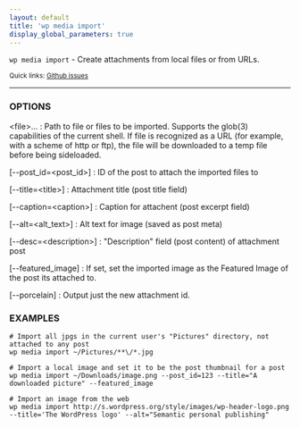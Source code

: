 ```yaml
---
layout: default
title: 'wp media import'
display_global_parameters: true
---
```


`wp media import` - Create attachments from local files or from URLs.

<small>Quick links: <a href="https://github.com/wp-cli/wp-cli/issues?q=is%3Aopen+label%3Acommand%3Amedia-import+sort%3Aupdated-desc">Github issues</a></small>

<hr />

### OPTIONS

&lt;file&gt;...
: Path to file or files to be imported. Supports the glob(3) capabilities of the current shell.
    If file is recognized as a URL (for example, with a scheme of http or ftp), the file will be
    downloaded to a temp file before being sideloaded.

[\--post_id=&lt;post_id&gt;]
: ID of the post to attach the imported files to

[\--title=&lt;title&gt;]
: Attachment title (post title field)

[\--caption=&lt;caption&gt;]
: Caption for attachent (post excerpt field)

[\--alt=&lt;alt_text&gt;]
: Alt text for image (saved as post meta)

[\--desc=&lt;description&gt;]
: "Description" field (post content) of attachment post

[\--featured_image]
: If set, set the imported image as the Featured Image of the post its attached to.

[\--porcelain]
: Output just the new attachment id.

### EXAMPLES

    # Import all jpgs in the current user's "Pictures" directory, not attached to any post
    wp media import ~/Pictures/**\/*.jpg

    # Import a local image and set it to be the post thumbnail for a post
    wp media import ~/Downloads/image.png --post_id=123 --title="A downloaded picture" --featured_image

    # Import an image from the web
    wp media import http://s.wordpress.org/style/images/wp-header-logo.png --title='The WordPress logo' --alt="Semantic personal publishing"



